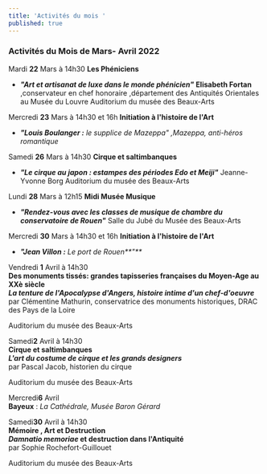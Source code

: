 ```yaml
---
title: 'Activités du mois '
published: true
---
```

### Activités du Mois de Mars- Avril 2022


Mardi **22** Mars à 14h30
**Les Phéniciens**
* **_"Art et artisanat de luxe dans le monde phénicien"_**
  **Elisabeth Fortan** ,conservateur en chef honoraire ,département des Antiquités Orientales au Musée du Louvre
  Auditorium du musée des Beaux-Arts

Mercredi **23** Mars à 14h30 et 16h
**Initiation à l'histoire de l'Art**
* **_"Louis Boulanger :_** _le supplice de Mazeppa" ,Mazeppa, anti-héros romantique_  


Samedi **26** Mars à 14h30
**Cirque et saltimbanques**
* **_"Le cirque au japon : estampes des périodes Edo et Meiji"_**
  Jeanne-Yvonne Borg
  Auditorium du musée des Beaux-Arts

Lundi **28** Mars à 12h15
**Midi Musée Musique**
* **_"Rendez-vous avec les classes de musique de chambre du conservatoire de Rouen"_**
  Salle du Jubé du Musée des Beaux-Arts

Mercredi **30** Mars à 14h30 et 16h
**Initiation à l'histoire de l'Art**
* **_"Jean Villon :_** _Le port de Rouen**"**_  

Vendredi **1** Avril à 14h30  
**Des monuments tissés: grandes tapisseries françaises du Moyen-Age au XXè siècle**  
**_La tenture de l'Apocalypse d'Angers, histoire intime d'un chef-d'oeuvre_**  
par Clémentine Mathurin, conservatrice des monuments historiques, DRAC des Pays de la Loire  

 Auditorium du musée des Beaux-Arts


Samedi**2** Avril à 14h30  
**Cirque et saltimbanques**  
**_L'art du costume de cirque et les grands designers_**  
par Pascal Jacob, historien du cirque  

 Auditorium du musée des Beaux-Arts  
 
Mercredi**6** Avril  
**Bayeux** : _La Cathédrale, Musée Baron Gérard_
 
 
 Samedi**30** Avril à 14h30  
**Mémoire , Art et Destruction**  
**_Damnatio memoriae_ et destruction dans l'Antiquité**  
par Sophie Rochefort-Guillouet  

 Auditorium du musée des Beaux-Arts
